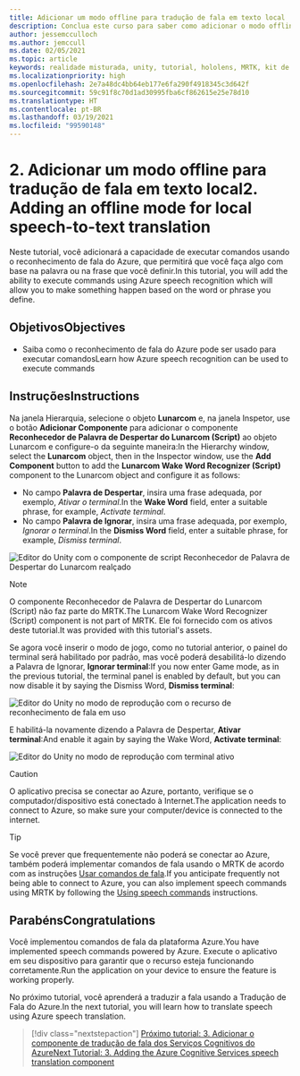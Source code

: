 ```yaml
---
title: Adicionar um modo offline para tradução de fala em texto local
description: Conclua este curso para saber como adicionar o modo offline para a conversão local de fala em texto em aplicativos de realidade misturada.
author: jessemcculloch
ms.author: jemccull
ms.date: 02/05/2021
ms.topic: article
keywords: realidade misturada, unity, tutorial, hololens, MRTK, kit de ferramentas de realidade misturada, UWP, âncoras espaciais do Azure, reconhecimento de fala, Windows 10
ms.localizationpriority: high
ms.openlocfilehash: 2e7a48dc4bb64eb177e6fa290f4918345c3d642f
ms.sourcegitcommit: 59c91f8c70d1ad30995fba6cf862615e25e78d10
ms.translationtype: HT
ms.contentlocale: pt-BR
ms.lasthandoff: 03/19/2021
ms.locfileid: "99590148"
---
```

# <a name="2-adding-an-offline-mode-for-local-speech-to-text-translation"></a><span data-ttu-id="d77ba-104">2. Adicionar um modo offline para tradução de fala em texto local</span><span class="sxs-lookup"><span data-stu-id="d77ba-104">2. Adding an offline mode for local speech-to-text translation</span></span>

<span data-ttu-id="d77ba-105">Neste tutorial, você adicionará a capacidade de executar comandos usando o reconhecimento de fala do Azure, que permitirá que você faça algo com base na palavra ou na frase que você definir.</span><span class="sxs-lookup"><span data-stu-id="d77ba-105">In this tutorial, you will add the ability to execute commands using Azure speech recognition which will allow you to make something happen based on the word or phrase you define.</span></span>

## <a name="objectives"></a><span data-ttu-id="d77ba-106">Objetivos</span><span class="sxs-lookup"><span data-stu-id="d77ba-106">Objectives</span></span>

* <span data-ttu-id="d77ba-107">Saiba como o reconhecimento de fala do Azure pode ser usado para executar comandos</span><span class="sxs-lookup"><span data-stu-id="d77ba-107">Learn how Azure speech recognition can be used to execute commands</span></span>

## <a name="instructions"></a><span data-ttu-id="d77ba-108">Instruções</span><span class="sxs-lookup"><span data-stu-id="d77ba-108">Instructions</span></span>

<span data-ttu-id="d77ba-109">Na janela Hierarquia, selecione o objeto **Lunarcom** e, na janela Inspetor, use o botão **Adicionar Componente** para adicionar o componente **Reconhecedor de Palavra de Despertar do Lunarcom (Script)** ao objeto Lunarcom e configure-o da seguinte maneira:</span><span class="sxs-lookup"><span data-stu-id="d77ba-109">In the Hierarchy window, select the **Lunarcom** object, then in the Inspector window, use the **Add Component** button to add the **Lunarcom Wake Word Recognizer (Script)** component to the Lunarcom object and configure it as follows:</span></span>

* <span data-ttu-id="d77ba-110">No campo **Palavra de Despertar**, insira uma frase adequada, por exemplo, _Ativar o terminal_.</span><span class="sxs-lookup"><span data-stu-id="d77ba-110">In the **Wake Word** field, enter a suitable phrase, for example, _Activate terminal_.</span></span>
* <span data-ttu-id="d77ba-111">No campo **Palavra de Ignorar**, insira uma frase adequada, por exemplo, _Ignorar o terminal_.</span><span class="sxs-lookup"><span data-stu-id="d77ba-111">In the **Dismiss Word** field, enter a suitable phrase, for example, _Dismiss terminal_.</span></span>

![Editor do Unity com o componente de script Reconhecedor de Palavra de Despertar do Lunarcom realçado](images/mrlearning-speech/tutorial2-section1-step1-1.png)

> [!NOTE]
> <span data-ttu-id="d77ba-113">O componente Reconhecedor de Palavra de Despertar do Lunarcom (Script) não faz parte do MRTK.</span><span class="sxs-lookup"><span data-stu-id="d77ba-113">The Lunarcom Wake Word Recognizer (Script) component is not part of MRTK.</span></span> <span data-ttu-id="d77ba-114">Ele foi fornecido com os ativos deste tutorial.</span><span class="sxs-lookup"><span data-stu-id="d77ba-114">It was provided with this tutorial's assets.</span></span>

<span data-ttu-id="d77ba-115">Se agora você inserir o modo de jogo, como no tutorial anterior, o painel do terminal será habilitado por padrão, mas você poderá desabilitá-lo dizendo a Palavra de Ignorar, **Ignorar terminal**:</span><span class="sxs-lookup"><span data-stu-id="d77ba-115">If you now enter Game mode, as in the previous tutorial, the terminal panel is enabled by default, but you can now disable it by saying the Dismiss Word, **Dismiss terminal**:</span></span>

![Editor do Unity no modo de reprodução com o recurso de reconhecimento de fala em uso](images/mrlearning-speech/tutorial2-section1-step1-2.png)

<span data-ttu-id="d77ba-117">E habilitá-la novamente dizendo a Palavra de Despertar, **Ativar terminal**:</span><span class="sxs-lookup"><span data-stu-id="d77ba-117">And enable it again by saying the Wake Word, **Activate terminal**:</span></span>

![Editor do Unity no modo de reprodução com terminal ativo](images/mrlearning-speech/tutorial2-section1-step1-3.png)

> [!CAUTION]
> <span data-ttu-id="d77ba-119">O aplicativo precisa se conectar ao Azure, portanto, verifique se o computador/dispositivo está conectado à Internet.</span><span class="sxs-lookup"><span data-stu-id="d77ba-119">The application needs to connect to Azure, so make sure your computer/device is connected to the internet.</span></span>

> [!TIP]
> <span data-ttu-id="d77ba-120">Se você prever que frequentemente não poderá se conectar ao Azure, também poderá implementar comandos de fala usando o MRTK de acordo com as instruções [Usar comandos de fala](mr-learning-base-09.md).</span><span class="sxs-lookup"><span data-stu-id="d77ba-120">If you anticipate frequently not being able to connect to Azure, you can also implement speech commands using MRTK by following the [Using speech commands](mr-learning-base-09.md) instructions.</span></span>

## <a name="congratulations"></a><span data-ttu-id="d77ba-121">Parabéns</span><span class="sxs-lookup"><span data-stu-id="d77ba-121">Congratulations</span></span>

<span data-ttu-id="d77ba-122">Você implementou comandos de fala da plataforma Azure.</span><span class="sxs-lookup"><span data-stu-id="d77ba-122">You have implemented speech commands powered by Azure.</span></span> <span data-ttu-id="d77ba-123">Execute o aplicativo em seu dispositivo para garantir que o recurso esteja funcionando corretamente.</span><span class="sxs-lookup"><span data-stu-id="d77ba-123">Run the application on your device to ensure the feature is working properly.</span></span>

<span data-ttu-id="d77ba-124">No próximo tutorial, você aprenderá a traduzir a fala usando a Tradução de Fala do Azure.</span><span class="sxs-lookup"><span data-stu-id="d77ba-124">In the next tutorial, you will learn how to translate speech using Azure speech translation.</span></span>

> [!div class="nextstepaction"]
> [<span data-ttu-id="d77ba-125">Próximo tutorial: 3. Adicionar o componente de tradução de fala dos Serviços Cognitivos do Azure</span><span class="sxs-lookup"><span data-stu-id="d77ba-125">Next Tutorial: 3. Adding the Azure Cognitive Services speech translation component</span></span>](mrlearning-speechSDK-ch3.md)
